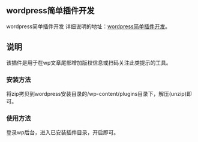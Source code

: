 ## wordpress简单插件开发

wordpress简单插件开发
详细说明的地址：[wordpress简单插件开发](http://www.zhuyuntao.cn/2019/03/21/wordpress%E7%AE%80%E5%8D%95%E6%8F%92%E4%BB%B6%E5%BC%80%E5%8F%91/)。

## 说明
该插件是用于在wp文章尾部增加版权信息或扫码关注此类提示的工具。

### 安装方法
将zip拷贝到wordpress安装目录的/wp-content/plugins目录下，解压(unzip)即可。

### 使用方法
登录wp后台，进入已安装插件目录，开启即可。
